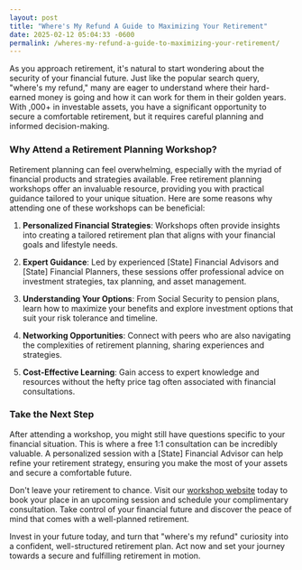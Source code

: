 ```yaml
---
layout: post
title: "Where's My Refund A Guide to Maximizing Your Retirement"
date: 2025-02-12 05:04:33 -0600
permalink: /wheres-my-refund-a-guide-to-maximizing-your-retirement/
---
```



As you approach retirement, it's natural to start wondering about the security of your financial future. Just like the popular search query, "where's my refund," many are eager to understand where their hard-earned money is going and how it can work for them in their golden years. With ,000+ in investable assets, you have a significant opportunity to secure a comfortable retirement, but it requires careful planning and informed decision-making.

### Why Attend a Retirement Planning Workshop?

Retirement planning can feel overwhelming, especially with the myriad of financial products and strategies available. Free retirement planning workshops offer an invaluable resource, providing you with practical guidance tailored to your unique situation. Here are some reasons why attending one of these workshops can be beneficial:

1. **Personalized Financial Strategies**: Workshops often provide insights into creating a tailored retirement plan that aligns with your financial goals and lifestyle needs.

2. **Expert Guidance**: Led by experienced [State] Financial Advisors and [State] Financial Planners, these sessions offer professional advice on investment strategies, tax planning, and asset management.

3. **Understanding Your Options**: From Social Security to pension plans, learn how to maximize your benefits and explore investment options that suit your risk tolerance and timeline.

4. **Networking Opportunities**: Connect with peers who are also navigating the complexities of retirement planning, sharing experiences and strategies.

5. **Cost-Effective Learning**: Gain access to expert knowledge and resources without the hefty price tag often associated with financial consultations.

### Take the Next Step

After attending a workshop, you might still have questions specific to your financial situation. This is where a free 1:1 consultation can be incredibly valuable. A personalized session with a [State] Financial Advisor can help refine your retirement strategy, ensuring you make the most of your assets and secure a comfortable future.

Don't leave your retirement to chance. Visit our [workshop website](https://workshopsforretirement.com) today to book your place in an upcoming session and schedule your complimentary consultation. Take control of your financial future and discover the peace of mind that comes with a well-planned retirement.

Invest in your future today, and turn that "where's my refund" curiosity into a confident, well-structured retirement plan. Act now and set your journey towards a secure and fulfilling retirement in motion.